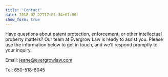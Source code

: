 ```yaml
---
title: 'Contact'
date: 2018-02-22T17:01:34+07:00
show_form: true
---
```


Have questions about patent protection, enforcement, or other intellectual property matters? Our team at Evergrow Law is ready to assist you. Please use the information below to get in touch, and we'll respond promptly to your inquiry.

Email: jeane@evergrowlaw.com

Tel: 650-518-8045
